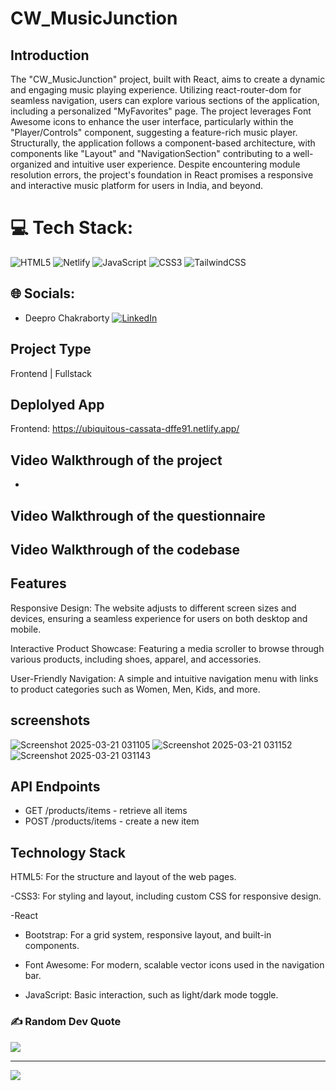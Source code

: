 # CW_MusicJunction

## Introduction
The "CW_MusicJunction" project, built with React, aims to create a dynamic and engaging music playing experience. Utilizing react-router-dom for seamless navigation, users can explore various sections of the application, including a personalized "MyFavorites" page. The project leverages Font Awesome icons to enhance the user interface, particularly within the "Player/Controls" component, suggesting a feature-rich music player. Structurally, the application follows a component-based architecture, with components like "Layout" and "NavigationSection" contributing to a well-organized and intuitive user experience. Despite encountering module resolution errors, the project's foundation in React promises a responsive and interactive music platform for users in India, and beyond.

# 💻 Tech Stack:
![HTML5](https://img.shields.io/badge/html5-%23E34F26.svg?style=for-the-badge&logo=html5&logoColor=white) ![Netlify](https://img.shields.io/badge/netlify-%23000000.svg?style=for-the-badge&logo=netlify&logoColor=#00C7B7) ![JavaScript](https://img.shields.io/badge/javascript-%23323330.svg?style=for-the-badge&logo=javascript&logoColor=%23F7DF1E) ![CSS3](https://img.shields.io/badge/css3-%231572B6.svg?style=for-the-badge&logo=css3&logoColor=white) ![TailwindCSS](https://img.shields.io/badge/tailwindcss-%2338B2AC.svg?style=for-the-badge&logo=tailwind-css&logoColor=white)


## 🌐 Socials:
- Deepro Chakraborty  [![LinkedIn](https://img.shields.io/badge/LinkedIn-%230077B5.svg?logo=linkedin&logoColor=white)](www.linkedin.com/in/deepro-chakraborty-0b0530282) 
 

## Project Type
Frontend | Fullstack

## Deplolyed App
Frontend: https://ubiquitous-cassata-dffe91.netlify.app/


## Video Walkthrough of the project
- 
## Video Walkthrough of the questionnaire


## Video Walkthrough of the codebase


## Features

Responsive Design: The website adjusts to different screen sizes and devices, ensuring a seamless experience for users on both desktop and mobile.

Interactive Product Showcase: Featuring a media scroller to browse through various products, including shoes, apparel, and accessories.

User-Friendly Navigation: A simple and intuitive navigation menu with links to product categories such as Women, Men, Kids, and more.



## screenshots
![Screenshot 2025-03-21 031105](https://github.com/user-attachments/assets/877f3ad4-066a-40c2-bc5e-5419eb21b29a)
![Screenshot 2025-03-21 031152](https://github.com/user-attachments/assets/80383d11-4b68-4915-8ad4-666966939ef8)
![Screenshot 2025-03-21 031143](https://github.com/user-attachments/assets/800939e7-4f61-4e76-8a2f-0f29a354dc9f)
 



## API Endpoints
- GET /products/items - retrieve all items
- POST /products/items - create a new item


## Technology Stack
HTML5: For the structure and layout of the web pages.

-CSS3: For styling and layout, including custom CSS for responsive design.

-React

- Bootstrap: For a grid system, responsive layout, and built-in components.

- Font Awesome: For modern, scalable vector icons used in the navigation bar.

- JavaScript: Basic interaction, such as light/dark mode toggle.



  
### ✍️ Random Dev Quote
![](https://quotes-github-readme.vercel.app/api?type=horizontal&theme=radical)

---
[![](https://visitcount.itsvg.in/api?id=Rushi162003&icon=0&color=0)](https://visitcount.itsvg.in)



